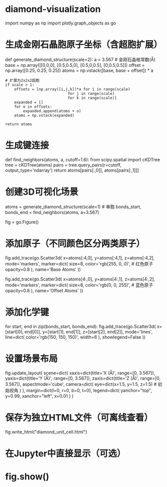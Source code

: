 # diamond-visualization
import numpy as np
import plotly.graph_objects as go

# 生成金刚石晶胞原子坐标（含超胞扩展）
def generate_diamond_structure(scale=2):
    a = 3.567  # 金刚石晶格常数(Å)
    base = np.array([[0,0,0], [0.5,0.5,0], [0.5,0,0.5], [0,0.5,0.5]])
    offset = np.array([0.25, 0.25, 0.25])
    atoms = np.vstack([base, base + offset]) * a
    
    # 扩展为2x2x2超胞
    if scale > 1:
        offsets = [np.array([i,j,k])*a for i in range(scale) 
                                for j in range(scale) 
                                for k in range(scale)]
        expanded = []
        for o in offsets:
            expanded.append(atoms + o)
        atoms = np.vstack(expanded)
    
    return atoms

# 生成键连接
def find_neighbors(atoms, a, cutoff=1.6):
    from scipy.spatial import cKDTree
    tree = cKDTree(atoms)
    pairs = tree.query_pairs(r=cutoff, output_type='ndarray')
    return atoms[pairs[:,0]], atoms[pairs[:,1]]]

# 创建3D可视化场景
atoms = generate_diamond_structure(scale=1)  # 单胞
bonds_start, bonds_end = find_neighbors(atoms, a=3.567)

fig = go.Figure()

# 添加原子（不同颜色区分两类原子）
fig.add_trace(go.Scatter3d(
    x=atoms[:4,0], y=atoms[:4,1], z=atoms[:4,2],
    mode='markers',
    marker=dict(
        size=8,
        color='rgb(255, 0, 0)',  # 红色原子
        opacity=0.8
    ),
    name='Base Atoms'
))

fig.add_trace(go.Scatter3d(
    x=atoms[4:,0], y=atoms[4:,1], z=atoms[4:,2],
    mode='markers',
    marker=dict(
        size=8,
        color='rgb(0, 0, 255)',  # 蓝色原子
        opacity=0.8
    ),
    name='Offset Atoms'
))

# 添加化学键
for start, end in zip(bonds_start, bonds_end):
    fig.add_trace(go.Scatter3d(
        x=[start[0], end[0]],
        y=[start[1], end[1]],
        z=[start[2], end[2]],
        mode='lines',
        line=dict(
            color='rgb(150, 150, 150)',
            width=6
        ),
        showlegend=False
    ))

# 设置场景布局
fig.update_layout(
    scene=dict(
        xaxis=dict(title='X (Å)', range=[0, 3.567]),
        yaxis=dict(title='Y (Å)', range=[0, 3.567]),
        zaxis=dict(title='Z (Å)', range=[0, 3.567]),
        aspectmode='cube',
        camera=dict(
            eye=dict(x=1.5, y=1.5, z=1.5)  # 初始视角
        )
    ),
    margin=dict(l=0, r=0, b=0, t=0),
    legend=dict(
        yanchor="top",
        y=0.99,
        xanchor="left",
        x=0.01
    )
)

# 保存为独立HTML文件（可离线查看）
fig.write_html("diamond_unit_cell.html")

# 在Jupyter中直接显示（可选）
# fig.show()
